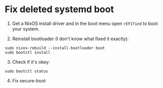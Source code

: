 # Fix deleted systemd boot #

1. Get a NixOS install driver and in the boot menu open `rEFIfind` to boot your system.

2. Reinstall bootloader (I don't know what fixed it exactly):

```
sudo nixos-rebuild --install-bootloader boot
sudo bootctl install
```

3. Check if it's okey:

```
sudo bootctl status
```

4. Fix secure-boot
